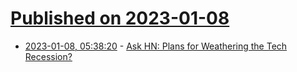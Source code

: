 # [Published on 2023-01-08](index.md)

* [2023-01-08, 05:38:20](https://news.ycombinator.com/item?id=34296393) - [Ask HN: Plans for Weathering the Tech Recession?](https://news.ycombinator.com/item?id=34296393)
